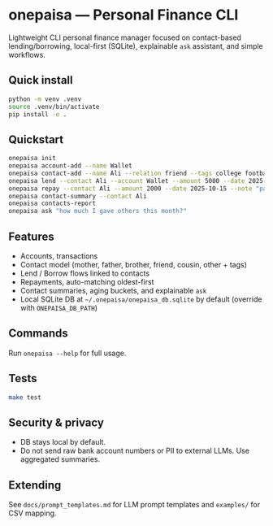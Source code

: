 # onepaisa — Personal Finance CLI

Lightweight CLI personal finance manager focused on contact-based lending/borrowing, local-first (SQLite), explainable `ask` assistant, and simple workflows.

## Quick install

```bash
python -m venv .venv
source .venv/bin/activate
pip install -e .
```

## Quickstart

```bash
onepaisa init
onepaisa account-add --name Wallet
onepaisa contact-add --name Ali --relation friend --tags college football
onepaisa lend --contact Ali --account Wallet --amount 5000 --date 2025-10-01 --due 2025-12-01 --note "lent for groceries"
onepaisa repay --contact Ali --amount 2000 --date 2025-10-15 --note "partial"
onepaisa contact-summary --contact Ali
onepaisa contacts-report
onepaisa ask "how much I gave others this month?"
```

## Features

- Accounts, transactions
- Contact model (mother, father, brother, friend, cousin, other + tags)
- Lend / Borrow flows linked to contacts
- Repayments, auto-matching oldest-first
- Contact summaries, aging buckets, and explainable `ask`
- Local SQLite DB at `~/.onepaisa/onepaisa_db.sqlite` by default (override with `ONEPAISA_DB_PATH`)

## Commands

Run `onepaisa --help` for full usage.

## Tests

```bash
make test
```

## Security & privacy

- DB stays local by default.
- Do not send raw bank account numbers or PII to external LLMs. Use aggregated summaries.

## Extending

See `docs/prompt_templates.md` for LLM prompt templates and `examples/` for CSV mapping.